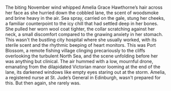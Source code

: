 The biting November wind whipped Amelia Grace Hawthorne’s hair across her face as she hurried down the cobbled lane, the scent of woodsmoke and brine heavy in the air.  Sea spray, carried on the gale, stung her cheeks, a familiar counterpoint to the icy chill that had settled deep in her bones.  She pulled her worn wool coat tighter, the collar scratching against her neck, a small discomfort compared to the gnawing anxiety in her stomach.  This wasn't the bustling city hospital where she usually worked, with its sterile scent and the rhythmic beeping of heart monitors.  This was Port Blossom, a remote fishing village clinging precariously to the cliffs overlooking the turbulent North Sea, and the scene unfolding before her was anything but clinical.  The air hummed with a low, mournful drone, emanating from the dilapidated Victorian manor looming at the end of the lane, its darkened windows like empty eyes staring out at the storm.  Amelia, a registered nurse at St. Jude’s General in Edinburgh, wasn't prepared for this.  But then again, she rarely was.
